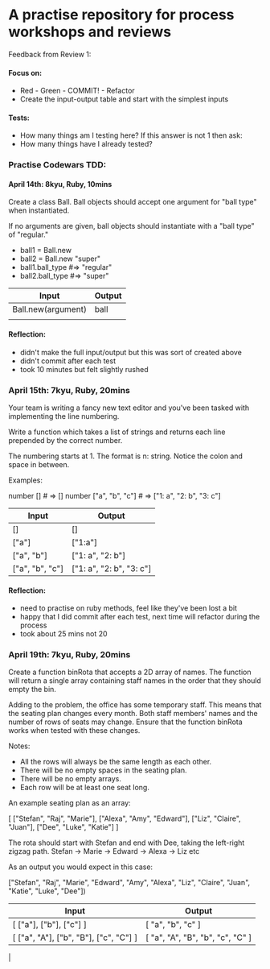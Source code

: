 # A practise repository for process workshops and reviews

Feedback from Review 1:

#### Focus on:

- Red - Green - COMMIT! - Refactor
- Create the input-output table and start with the simplest inputs

#### Tests:

- How many things am I testing here? 
If this answer is not 1 then ask:
- How many things have I already tested?



### Practise Codewars TDD: 

#### April 14th: 8kyu, Ruby, 10mins

Create a class Ball. Ball objects should accept one argument for "ball type" when instantiated.

If no arguments are given, ball objects should instantiate with a "ball type" of "regular."

- ball1 = Ball.new
- ball2 = Ball.new "super"
- ball1.ball_type  #=> "regular"
- ball2.ball_type  #=> "super"


 |       Input        |       Output      |
 |--------------------|-------------------|
 | Ball.new(argument) |       ball        |
 |                    |                   |


#### Reflection:

- didn't make the full input/output but this was sort  of created above
- didn't commit after each test
- took 10 minutes but felt slightly rushed

### April 15th: 7kyu, Ruby, 20mins 

Your team is writing a fancy new text editor and you've been tasked with implementing the line numbering.

Write a function which takes a list of strings and returns each line prepended by the correct number.

The numbering starts at 1. The format is n: string. Notice the colon and space in between.

Examples:

number [] # => []
number ["a", "b", "c"] # => ["1: a", "2: b", "3: c"]


 |       Input        |       Output      |
 |--------------------|-------------------|
 |  []                |          []       |
 |      ["a"]         |        ["1:a"]    |
 |    ["a", "b"]      | ["1: a", "2: b"]  |          
 |    ["a", "b", "c"] | ["1: a", "2: b", "3: c"]    |    


 #### Reflection:

- need to practise on ruby methods, feel like they've been lost a bit
- happy that I did commit after each test, next time will refactor during the process
- took about 25 mins not 20


### April 19th: 7kyu, Ruby, 20mins 

Create a function binRota that accepts a 2D array of names. The function will return a single array containing staff names in the order that they should empty the bin.

Adding to the problem, the office has some temporary staff. This means that the seating plan changes every month. Both staff members' names and the number of rows of seats may change. Ensure that the function binRota works when tested with these changes.

Notes:

- All the rows will always be the same length as each other.
- There will be no empty spaces in the seating plan.
- There will be no empty arrays.
- Each row will be at least one seat long.

An example seating plan as an array:

[ ["Stefan", "Raj",    "Marie"],
  ["Alexa",  "Amy",    "Edward"],
  ["Liz",    "Claire", "Juan"],
  ["Dee",    "Luke",   "Katie"] ]

The rota should start with Stefan and end with Dee, taking the left-right zigzag path. Stefan -> Marie -> Edward -> Alexa -> Liz etc

As an output you would expect in this case:

["Stefan", "Raj", "Marie", "Edward", "Amy", "Alexa", "Liz", "Claire", "Juan", "Katie", "Luke", "Dee"])

 |       Input             |       Output           |
 |-------------------------|------------------------|
 |  [ ["a"], ["b"], ["c"] ] |  [ "a", "b", "c" ]    |
| [ ["a", "A"], ["b", "B"], ["c", "C"] ] |  [ "a", "A", "B", "b", "c", "C" ]    |
| 